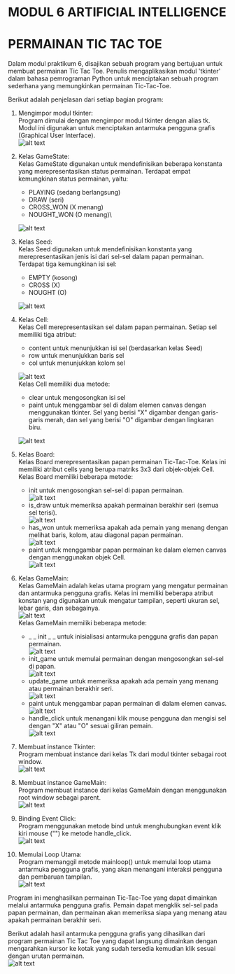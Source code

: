 # MODUL 6 ARTIFICIAL INTELLIGENCE
# PERMAINAN TIC TAC TOE

Dalam modul praktikum 6, disajikan sebuah program yang bertujuan untuk membuat permainan Tic Tac Toe. Penulis mengaplikasikan modul 'tkinter' dalam bahasa pemrograman Python untuk menciptakan sebuah program sederhana yang memungkinkan permainan Tic-Tac-Toe.

Berikut adalah penjelasan dari setiap bagian program:

1. Mengimpor modul tkinter:\
Program dimulai dengan mengimpor modul tkinter dengan alias tk. Modul ini digunakan untuk menciptakan antarmuka pengguna grafis (Graphical User Interface).\
![alt text](https://github.com/ahmadhasanaji/Tic-Tac-Toe/blob/main/TicTacToe/Picture1.png?raw=true)

2. Kelas GameState:\
Kelas GameState digunakan untuk mendefinisikan beberapa konstanta yang merepresentasikan status permainan. Terdapat empat kemungkinan status permainan, yaitu:
    - PLAYING (sedang berlangsung)
    - DRAW (seri)
    - CROSS_WON (X menang)
    - NOUGHT_WON (O menang)\

    ![alt text](https://github.com/ahmadhasanaji/Tic-Tac-Toe/blob/main/TicTacToe/Picture2.png?raw=true)

3. Kelas Seed:\
Kelas Seed digunakan untuk mendefinisikan konstanta yang merepresentasikan jenis isi dari sel-sel dalam papan permainan. Terdapat tiga kemungkinan isi sel:
    - EMPTY (kosong)
    - CROSS (X)
    - NOUGHT (O)

    ![alt text](https://github.com/ahmadhasanaji/Tic-Tac-Toe/blob/main/TicTacToe/Picture3.png?raw=true)

4. Kelas Cell:\
Kelas Cell merepresentasikan sel dalam papan permainan. Setiap sel memiliki tiga atribut:
    - content untuk menunjukkan isi sel (berdasarkan kelas Seed)
    - row untuk menunjukkan baris sel
    - col untuk menunjukkan kolom sel

    ![alt text](https://github.com/ahmadhasanaji/Tic-Tac-Toe/blob/main/TicTacToe/Picture4.png?raw=true)\
Kelas Cell memiliki dua metode:
    - clear untuk mengosongkan isi sel
    - paint untuk menggambar sel di dalam elemen canvas dengan menggunakan tkinter. Sel yang berisi "X" digambar dengan garis-garis merah, dan sel yang berisi "O" digambar dengan lingkaran biru.

    ![alt text](https://github.com/ahmadhasanaji/Tic-Tac-Toe/blob/main/TicTacToe/Picture5.png?raw=true)

5. Kelas Board:\
Kelas Board merepresentasikan papan permainan Tic-Tac-Toe. Kelas ini memiliki atribut cells yang berupa matriks 3x3 dari objek-objek Cell. Kelas Board memiliki beberapa metode:
    - init untuk mengosongkan sel-sel di papan permainan.\
![alt text](https://github.com/ahmadhasanaji/Tic-Tac-Toe/blob/main/TicTacToe/Picture6.png?raw=true)
    - is_draw untuk memeriksa apakah permainan berakhir seri (semua sel terisi).\
![alt text](https://github.com/ahmadhasanaji/Tic-Tac-Toe/blob/main/TicTacToe/Picture7.png?raw=true)
    - has_won untuk memeriksa apakah ada pemain yang menang dengan melihat baris, kolom, atau diagonal papan permainan.\
![alt text](https://github.com/ahmadhasanaji/Tic-Tac-Toe/blob/main/TicTacToe/Picture8.png?raw=true)
    - paint untuk menggambar papan permainan ke dalam elemen canvas dengan menggunakan objek Cell.\
![alt text](https://github.com/ahmadhasanaji/Tic-Tac-Toe/blob/main/TicTacToe/Picture9.png?raw=true)

6. Kelas GameMain:\
Kelas GameMain adalah kelas utama program yang mengatur permainan dan antarmuka pengguna grafis. Kelas ini memiliki beberapa atribut konstan yang digunakan untuk mengatur tampilan, seperti ukuran sel, lebar garis, dan sebagainya.\
![alt text](https://github.com/ahmadhasanaji/Tic-Tac-Toe/blob/main/TicTacToe/Picture19.png?raw=true)\
Kelas GameMain memiliki beberapa metode:
    - _ _ init _ _ untuk inisialisasi antarmuka pengguna grafis dan papan permainan.\
![alt text](https://github.com/ahmadhasanaji/Tic-Tac-Toe/blob/main/TicTacToe/Picture10.png?raw=true)
    - init_game untuk memulai permainan dengan mengosongkan sel-sel di papan.\
![alt text](https://github.com/ahmadhasanaji/Tic-Tac-Toe/blob/main/TicTacToe/Picture11.png?raw=true)
    - update_game untuk memeriksa apakah ada pemain yang menang atau permainan berakhir seri.\
![alt text](https://github.com/ahmadhasanaji/Tic-Tac-Toe/blob/main/TicTacToe/Picture11.png?raw=true)
    - paint untuk menggambar papan permainan di dalam elemen canvas.\
![alt text](https://github.com/ahmadhasanaji/Tic-Tac-Toe/blob/main/TicTacToe/Picture12.png?raw=true)
    - handle_click untuk menangani klik mouse pengguna dan mengisi sel dengan "X" atau "O" sesuai giliran pemain.\
![alt text](https://github.com/ahmadhasanaji/Tic-Tac-Toe/blob/main/TicTacToe/Picture13.png?raw=true)

8. Membuat instance Tkinter:\
Program membuat instance dari kelas Tk dari modul tkinter sebagai root window.\
![alt text](https://github.com/ahmadhasanaji/Tic-Tac-Toe/blob/main/TicTacToe/Picture14.png?raw=true)

9. Membuat instance GameMain:\
Program membuat instance dari kelas GameMain dengan menggunakan root window sebagai parent.\
![alt text](https://github.com/ahmadhasanaji/Tic-Tac-Toe/blob/main/TicTacToe/Picture15.png?raw=true)

10. Binding Event Click:\
Program menggunakan metode bind untuk menghubungkan event klik kiri mouse ("<Button-1>") ke metode handle_click.\
![alt text](https://github.com/ahmadhasanaji/Tic-Tac-Toe/blob/main/TicTacToe/Picture16.png?raw=true)

11. Memulai Loop Utama:\
Program memanggil metode mainloop() untuk memulai loop utama antarmuka pengguna grafis, yang akan menangani interaksi pengguna dan pembaruan tampilan.\
![alt text](https://github.com/ahmadhasanaji/Tic-Tac-Toe/blob/main/TicTacToe/Picture17.png?raw=true)

Program ini menghasilkan permainan Tic-Tac-Toe yang dapat dimainkan melalui antarmuka pengguna grafis. Pemain dapat mengklik sel-sel pada papan permainan, dan permainan akan memeriksa siapa yang menang atau apakah permainan berakhir seri.

Berikut adalah hasil antarmuka pengguna grafis yang dihasilkan dari program permainan Tic Tac Toe yang dapat langsung dimainkan dengan mengarahkan kursor ke kotak yang sudah tersedia kemudian klik sesuai dengan urutan permainan.\
![alt text](https://github.com/ahmadhasanaji/Tic-Tac-Toe/blob/main/TicTacToe/Picture18.png?raw=true)
